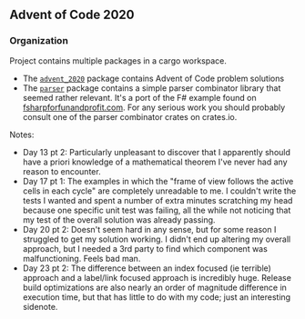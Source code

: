 ## Advent of Code 2020

### Organization

Project contains multiple packages in a cargo workspace.
- The [`advent_2020`](/tree/main/advent_2020) package contains Advent of Code problem solutions
- The [`parser`](/tree/main/parser) package contains a simple parser combinator library that seemed
  rather relevant. It's a port of the F# example found on [fsharpforfunandprofit.com](https://fsharpforfunandprofit.com/series/understanding-parser-combinators/).
  For any serious work you should probably consult one of the parser combinator crates on crates.io.

Notes:
- Day 13 pt 2: Particularly unpleasant to discover that I apparently should have a priori knowledge
  of a mathematical theorem I've never had any reason to encounter.
- Day 17 pt 1: The examples in which the "frame of view follows the active cells in each cycle" are
  completely unreadable to me. I couldn't write the tests I wanted and spent a number of extra
  minutes scratching my head because one specific unit test was failing, all the while not noticing
  that my test of the overall solution was already passing.
- Day 20 pt 2: Doesn't seem hard in any sense, but for some reason I struggled to get my solution
  working. I didn't end up altering my overall approach, but I needed a 3rd party to find which
  component was malfunctioning. Feels bad man.
- Day 23 pt 2: The difference between an index focused (ie terrible) approach and a label/link
  focused approach is incredibly huge. Release build optimizations are also nearly an order of
  magnitude difference in execution time, but that has little to do with my code; just an
  interesting sidenote.
